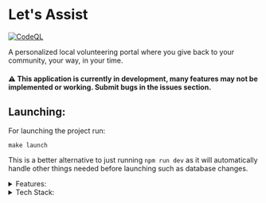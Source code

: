 # Let's Assist
[![CodeQL](https://github.com/rrcoder0167/lets-assist/actions/workflows/codeql.yml/badge.svg)](https://github.com/rrcoder0167/lets-assist/actions/workflows/codeql.yml)

A personalized local volunteering portal where you give back to your community, your way, in your time.

#### ⚠️ This application is currently in development, many features may not be implemented or working. Submit bugs in the issues section.

## Launching:
For launching the project run:
```
make launch
```
This is a better alternative to just running `npm run dev` as it will automatically handle other things needed before launching such as database changes.

<details>
<summary>Features:</summary>
<ul>
<li>Sign up with GitHub/Google/Apple/Credentials</li>
<li>Log in with GitHub/Google/Apple/Credentials</li>
<li>Sign out</li>
<li>Create / Edit / Delete opportunities</li>
<li>Sign up for / Learn more about opportunities</li>
</ul>
</details>

<details>
<summary>Tech Stack:</summary>
<ul>
<li>Frontend: Next.js</li>
<li>Backend: Node.js</li>
<li>Database: MongoDB</li>
<li>Database ORM: Prisma</li>
<li>Styling: Bootstrap CSS</li>
<li>Authentication: Next-Auth</li>
<li>Deployed using Vercel</li>
</details>
